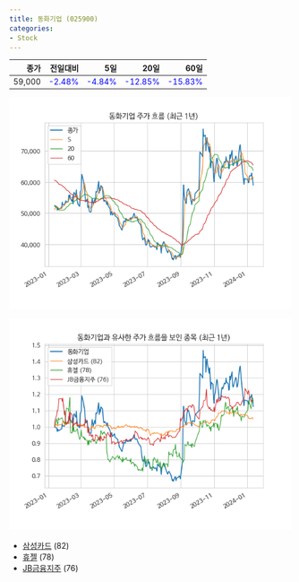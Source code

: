 ```yaml
---
title: 동화기업 (025900)
categories:
- Stock
---
```


|종가|전일대비|5일|20일|60일|
|---:|-------:|--:|---:|---:|
|59,000|<span style="color: blue">-2.48%</span>|<span style="color: blue">-4.84%</span>|<span style="color: blue">-12.85%</span>|<span style="color: blue">-15.83%</span>|


<!-- more -->

![025900](/assets/images/stock/025900.png)

![025900](/assets/images/stock/025900_sim.png)

- [삼성카드](/stock/029780/) (82)
- [휴젤](/stock/145020/) (78)
- [JB금융지주](/stock/175330/) (76)
